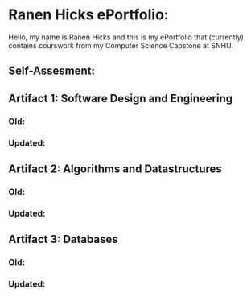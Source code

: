 # Ranen Hicks ePortfolio:
Hello, my name is Ranen Hicks and this is my ePortfolio that (currently) contains courswork from my Computer Science Capstone at SNHU.

## Self-Assesment:



## Artifact 1: Software Design and Engineering
### Old:

### Updated:

## Artifact 2: Algorithms and Datastructures
### Old:

### Updated:

## Artifact 3: Databases
### Old:

### Updated:
